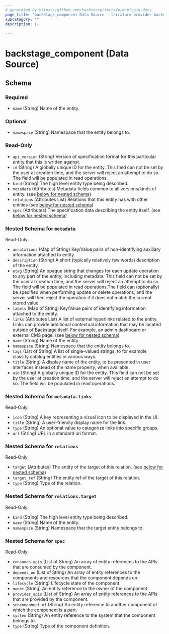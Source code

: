 ```yaml
---
# generated by https://github.com/hashicorp/terraform-plugin-docs
page_title: "backstage_component Data Source - terraform-provider-backstage"
subcategory: ""
description: |-
  
---
```


# backstage_component (Data Source)





<!-- schema generated by tfplugindocs -->
## Schema

### Required

- `name` (String) Name of the entity.

### Optional

- `namespace` (String) Namespace that the entity belongs to.

### Read-Only

- `api_version` (String) Version of specification format for this particular entity that this is written against.
- `id` (String) A globally unique ID for the entity. This field can not be set by the user at creation time, and the server will reject an attempt to do so. The field will be populated in read operations.
- `kind` (String) The high level entity type being described.
- `metadata` (Attributes) Metadata fields common to all versions/kinds of entity. (see [below for nested schema](#nestedatt--metadata))
- `relations` (Attributes List) Relations that this entity has with other entities (see [below for nested schema](#nestedatt--relations))
- `spec` (Attributes) The specification data describing the entity itself. (see [below for nested schema](#nestedatt--spec))

<a id="nestedatt--metadata"></a>
### Nested Schema for `metadata`

Read-Only:

- `annotations` (Map of String) Key/Value pairs of non-identifying auxiliary information attached to entity.
- `description` (String) A short (typically relatively few words) description of the entity.
- `etag` (String) An opaque string that changes for each update operation to any part of the entity, including metadata. This field can not be set by the user at creation time, and the server will reject an attempt to do so. The field will be populated in read operations.The field can (optionally) be specified when performing update or delete operations, and the server will then reject the operation if it does not match the current stored value.
- `labels` (Map of String) Key/Value pairs of identifying information attached to the entity.
- `links` (Attributes List) A list of external hyperlinks related to the entity. Links can provide additional contextual information that may be located outside of Backstage itself. For example, an admin dashboard or external CMS page. (see [below for nested schema](#nestedatt--metadata--links))
- `name` (String) Name of the entity.
- `namespace` (String) Namespace that the entity belongs to.
- `tags` (List of String) A list of single-valued strings, to for example classify catalog entities in various ways.
- `title` (String) A display name of the entity, to be presented in user interfaces instead of the name property, when available.
- `uid` (String) A globally unique ID for the entity. This field can not be set by the user at creation time, and the server will reject an attempt to do so. The field will be populated in read operations.

<a id="nestedatt--metadata--links"></a>
### Nested Schema for `metadata.links`

Read-Only:

- `icon` (String) A key representing a visual icon to be displayed in the UI.
- `title` (String) A user-friendly display name for the link.
- `type` (String) An optional value to categorize links into specific groups.
- `url` (String) URL in a standard uri format.



<a id="nestedatt--relations"></a>
### Nested Schema for `relations`

Read-Only:

- `target` (Attributes) The entity of the target of this relation. (see [below for nested schema](#nestedatt--relations--target))
- `target_ref` (String) The entity ref of the target of this relation.
- `type` (String) Type of the relation.

<a id="nestedatt--relations--target"></a>
### Nested Schema for `relations.target`

Read-Only:

- `kind` (String) The high level entity type being described.
- `name` (String) Name of the entity.
- `namespace` (String) Namespace that the target entity belongs to.



<a id="nestedatt--spec"></a>
### Nested Schema for `spec`

Read-Only:

- `consumes_apis` (List of String) An array of entity references to the APIs that are consumed by the component.
- `depends_on` (List of String) An array of entity references to the components and resources that the component depends on.
- `lifecycle` (String) Lifecycle state of the component.
- `owner` (String) An entity reference to the owner of the component
- `provides_apis` (List of String) An array of entity references to the APIs that are provided by the component.
- `subcomponent_of` (String) An entity reference to another component of which the component is a part.
- `system` (String) An entity reference to the system that the component belongs to.
- `type` (String) Type of the component definition.


